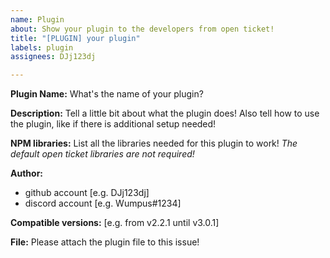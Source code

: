 ```yaml
---
name: Plugin
about: Show your plugin to the developers from open ticket!
title: "[PLUGIN] your plugin"
labels: plugin
assignees: DJj123dj

---
```


**Plugin Name:**
What's the name of your plugin?

**Description:**
Tell a little bit about what the plugin does!
Also tell how to use the plugin, like if there is additional setup needed!

**NPM libraries:**
List all the libraries needed for this plugin to work!
*The default open ticket libraries are not required!*

**Author:**
- github account [e.g. DJj123dj]
- discord account [e.g. Wumpus#1234]

**Compatible versions:**
[e.g. from v2.2.1 until v3.0.1]

**File:**
Please attach the plugin file to this issue!
